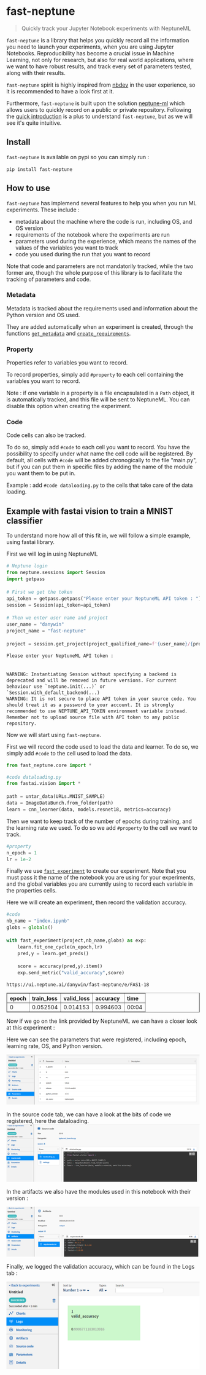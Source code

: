# fast-neptune
> Quickly track your Jupyter Notebook experiments with NeptuneML


`fast-neptune` is a library that helps you quickly record all the information you need to launch your experiments, when you are using Jupyter Notebooks. Reproducibility has become a crucial issue in Machine Learning, not only for research, but also for real world applications, where we want to have robust results, and track every set of parameters tested, along with their results.

`fast-neptune` spirit is highly inspired from [nbdev](http://nbdev.fast.ai/) in the user experience, so it is recommended to have a look first at it.

Furthermore, `fast-neptune` is built upon the solution [neptune-ml](https://neptune.ai/) which allows users to quickly record on a public or private repository. Following the [quick introduction](https://docs.neptune.ai/python-api/introduction.html) is a plus to understand `fast-neptune`, but as we will see it's quite intuitive.

## Install

`fast-neptune` is available on pypi so you can simply run :

`pip install fast-neptune`

## How to use

`fast-neptune` has implemend several features to help you when you run ML experiments.
These include :
<ul>
    <li>metadata about the machine where the code is run, including OS, and OS version</li>
    <li>requirements of the notebook where the experiments are run</li>
    <li>parameters used during the experience, which means the names of the values of the variables you want to track</li>
    <li>code you used during the run that you want to record</li>
</ul>

Note that code and parameters are not mandatorily tracked, while the two former are, though the whole purpose of this library is to facilitate the tracking of parameters and code.

### Metadata 

Metadata is tracked about the requirements used and information about the Python version and OS used.

They are added automatically when an experiment is created, through the functions [`get_metadata`](/core#get_metadata) and [`create_requirements`](/core#create_requirements).

### Property

Properties refer to variables you want to record. 

To record properties, simply add `#property` to each cell containing the variables you want to record.

Note : if one variable in a property is a file encapsulated in a `Path` object, it is automatically tracked, and this file will be sent to NeptuneML. You can disable this option when creating the experiment.

### Code

Code cells can also be tracked.

To do so, simply add `#code` to each cell you want to record. You have the possibility to specify under what name the cell code will be registered. By default, all cells with `#code` will be added chronogically to the file "main.py", but if you can put them in specific files by adding the name of the module you want them to be put in.

Example : add `#code dataloading.py` to the cells that take care of the data loading.

## Example with fastai vision to train a MNIST classifier

To understand more how all of this fit in, we will follow a simple example, using fastai library.

First we will log in using NeptuneML

```python
# Neptune login
from neptune.sessions import Session
import getpass

# First we get the token
api_token = getpass.getpass("Please enter your NeptuneML API token : ")
session = Session(api_token=api_token)

# Then we enter user name and project
user_name = "danywin"
project_name = "fast-neptune"

project = session.get_project(project_qualified_name=f'{user_name}/{project_name}')
```

    Please enter your NeptuneML API token : 
    

    WARNING: Instantiating Session without specifying a backend is deprecated and will be removed in future versions. For current behaviour use `neptune.init(...)` or `Session.with_default_backend(...)
    WARNING: It is not secure to place API token in your source code. You should treat it as a password to your account. It is strongly recommended to use NEPTUNE_API_TOKEN environment variable instead. Remember not to upload source file with API token to any public repository.
    

Now we will start using `fast-neptune`.

First we will record the code used to load the data and learner. To do so, we simply add `#code` to the cell used to load the data.

```python
from fast_neptune.core import *
```

```python
#code dataloading.py
from fastai.vision import *

path = untar_data(URLs.MNIST_SAMPLE)
data = ImageDataBunch.from_folder(path)
learn = cnn_learner(data, models.resnet18, metrics=accuracy)
```

Then we want to keep track of the number of epochs during training, and the learning rate we used. To do so we add `#property` to the cell we want to track.

```python
#property
n_epoch = 1
lr = 1e-2
```

Finally we use [`fast_experiment`](/core#fast_experiment) to create our experiment. Note that you must pass it the name of the notebook you are using for your experiments, and the global variables you are currently using to record each variable in the properties cells.

Here we will create an experiment, then record the validation accuracy.

```python
#code
nb_name = "index.ipynb"
globs = globals()

with fast_experiment(project,nb_name,globs) as exp:
    learn.fit_one_cycle(n_epoch,lr)
    pred,y = learn.get_preds()
    
    score = accuracy(pred,y).item()
    exp.send_metric("valid_accuracy",score)
```

    https://ui.neptune.ai/danywin/fast-neptune/e/FAS1-18
    


<table border="1" class="dataframe">
  <thead>
    <tr style="text-align: left;">
      <th>epoch</th>
      <th>train_loss</th>
      <th>valid_loss</th>
      <th>accuracy</th>
      <th>time</th>
    </tr>
  </thead>
  <tbody>
    <tr>
      <td>0</td>
      <td>0.052504</td>
      <td>0.014153</td>
      <td>0.994603</td>
      <td>00:04</td>
    </tr>
  </tbody>
</table>






Now if we go on the link provided by NeptuneML we can have a closer look at this experiment :

Here we can see the parameters that were registered, including epoch, learning rate, OS, and Python version.

![Parameters](imgs\parameters.PNG)

In the source code tab, we can have a look at the bits of code we registered, here the dataloading.
![Code](imgs\code.PNG)

In the artifacts we also have the modules used in this notebook with their version : 

![Requirements](imgs\requirements.PNG)

Finally, we logged the validation accuracy, which can be found in the Logs tab : 

![Parameters](imgs\valid_score.PNG)
